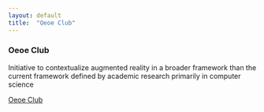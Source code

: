 ```yaml
---
layout: default
title:  "Oeoe Club"
---
```


<div class="right">
  <h3 align="left">Oeoe Club</h3>
  <p>Initiative to contextualize augmented reality in a broader framework than the current framework defined by academic research primarily in computer science</p>
  <p> <a href="https://oeoe.club">Oeoe Club</a> </p>
</div>
